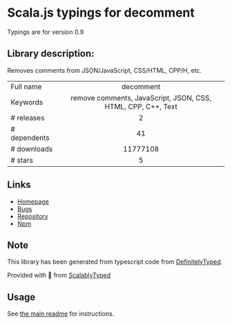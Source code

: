 
# Scala.js typings for decomment

Typings are for version 0.9

## Library description:
Removes comments from JSON/JavaScript, CSS/HTML, CPP/H, etc.

|                    |                 |
| ------------------ | :-------------: |
| Full name          | decomment |
| Keywords           | remove comments, JavaScript, JSON, CSS, HTML, CPP, C++, Text |
| # releases         | 2 |
| # dependents       | 41 |
| # downloads        | 11777108 |
| # stars            | 5 |

## Links
- [Homepage](https://github.com/vitaly-t/decomment)
- [Bugs](https://github.com/vitaly-t/decomment/issues)
- [Repository](https://github.com/vitaly-t/decomment)
- [Npm](https://www.npmjs.com/package/decomment)
    


## Note
This library has been generated from typescript code from [DefinitelyTyped](https://definitelytyped.org).

Provided with :purple_heart: from [ScalablyTyped](https://github.com/oyvindberg/ScalablyTyped)

## Usage
See [the main readme](../../readme.md) for instructions.



